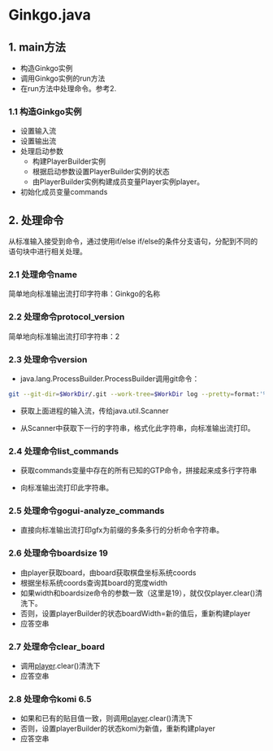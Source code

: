 # Ginkgo.java

## 1. main方法

* 构造Ginkgo实例
* 调用Ginkgo实例的run方法
* 在run方法中处理命令。参考2.

### 1.1 构造Ginkgo实例

* 设置输入流
* 设置输出流
* 处理启动参数
  * 构建PlayerBuilder实例
  * 根据启动参数设置PlayerBuilder实例的状态
  * 由PlayerBuilder实例构建成员变量Player实例player。
* 初始化成员变量commands

## 2. 处理命令

从标准输入接受到命令，通过使用if/else if/else的条件分支语句，分配到不同的语句块中进行相关处理。

### 2.1 处理命令name

简单地向标准输出流打印字符串：Ginkgo的名称

### 2.2 处理命令protocol_version

简单地向标准输出流打印字符串：2

### 2.3 处理命令version

* java.lang.ProcessBuilder.ProcessBuilder调用git命令：
```bash
git --git-dir=$WorkDir/.git --work-tree=$WorkDir log --pretty=format:'%H' -n 1
```

* 获取上面进程的输入流，传给java.util.Scanner

* 从Scanner中获取下一行的字符串，格式化此字符串，向标准输出流打印。

### 2.4 处理命令list_commands

* 获取commands变量中存在的所有已知的GTP命令，拼接起来成多行字符串

* 向标准输出流打印此字符串。

### 2.5 处理命令gogui-analyze_commands

* 直接向标准输出流打印gfx为前缀的多条多行的分析命令字符串。

### 2.6 处理命令boardsize 19 

* 由player获取board，由board获取棋盘坐标系统coords
* 根据坐标系统coords查询其board的宽度width
* 如果width和boardsize命令的参数一致（这里是19），就仅仅player.clear()清洗下。
* 否则，设置playerBuilder的状态boardWidth=新的值后，重新构建player
* 应答空串

### 2.7 处理命令clear_board

- 调用[player](Player.html).clear()清洗下
- 应答空串

### 2.8 处理命令komi 6.5

* 如果和已有的贴目值一致，则调用[player](Player.html).clear()清洗下
* 否则，设置playerBuilder的状态komi为新值，重新构建player
* 应答空串
